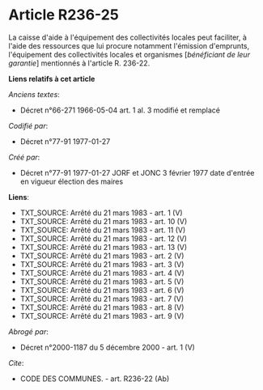 # Article R236-25

La caisse d'aide à l'équipement des collectivités locales peut faciliter, à l'aide des ressources que lui procure notamment
l'émission d'emprunts, l'équipement des collectivités locales et organismes [*bénéficiant de leur garantie*] mentionnés à
l'article R. 236-22.

**Liens relatifs à cet article**

_Anciens textes_:

  - Décret n°66-271 1966-05-04 art. 1 al. 3 modifié et remplacé

_Codifié par_:

  - Décret n°77-91 1977-01-27

_Créé par_:

  - Décret n°77-91 1977-01-27 JORF et JONC 3 février 1977 date d'entrée en vigueur élection des maires

**Liens**:

  - TXT_SOURCE: Arrêté du 21 mars 1983 - art. 1 (V)
  - TXT_SOURCE: Arrêté du 21 mars 1983 - art. 10 (V)
  - TXT_SOURCE: Arrêté du 21 mars 1983 - art. 11 (V)
  - TXT_SOURCE: Arrêté du 21 mars 1983 - art. 12 (V)
  - TXT_SOURCE: Arrêté du 21 mars 1983 - art. 13 (V)
  - TXT_SOURCE: Arrêté du 21 mars 1983 - art. 2 (V)
  - TXT_SOURCE: Arrêté du 21 mars 1983 - art. 3 (V)
  - TXT_SOURCE: Arrêté du 21 mars 1983 - art. 4 (V)
  - TXT_SOURCE: Arrêté du 21 mars 1983 - art. 5 (V)
  - TXT_SOURCE: Arrêté du 21 mars 1983 - art. 6 (V)
  - TXT_SOURCE: Arrêté du 21 mars 1983 - art. 7 (V)
  - TXT_SOURCE: Arrêté du 21 mars 1983 - art. 8 (V)
  - TXT_SOURCE: Arrêté du 21 mars 1983 - art. 9 (V)

_Abrogé par_:

  - Décret n°2000-1187 du 5 décembre 2000 - art. 1 (V)

_Cite_:

  - CODE DES COMMUNES. - art. R236-22 (Ab)
